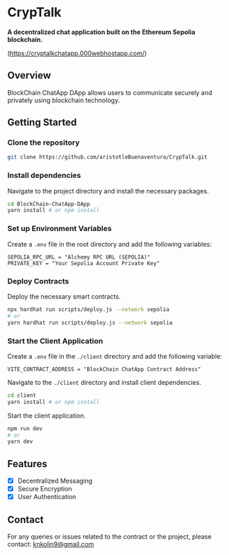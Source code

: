 
# CrypTalk

**A decentralized chat application built on the Ethereum Sepolia blockchain.**

(https://cryptalkchatapp.000webhostapp.com/)

## Overview

BlockChain ChatApp DApp allows users to communicate securely and privately using blockchain technology.

## Getting Started

### Clone the repository

```bash
git clone https://github.com/aristotleBuenaventura/CrypTalk.git
```

### Install dependencies

Navigate to the project directory and install the necessary packages.

```bash
cd BlockChain-ChatApp-DApp
yarn install # or npm install
```

### Set up Environment Variables

Create a `.env` file in the root directory and add the following variables:

```env
SEPOLIA_RPC_URL = "Alchemy RPC URL (SEPOLIA)"
PRIVATE_KEY = "Your Sepolia Account Private Key"
```

### Deploy Contracts

Deploy the necessary smart contracts.

```bash
npx hardhat run scripts/deploy.js --network sepolia
# or
yarn hardhat run scripts/deploy.js --network sepolia
```

### Start the Client Application

Create a `.env` file in the `./client` directory and add the following variable:

```env
VITE_CONTRACT_ADDRESS = "BlockChain ChatApp Contract Address"
```

Navigate to the `./client` directory and install client dependencies.

```bash
cd client
yarn install # or npm install
```

Start the client application.

```bash
npm run dev
# or
yarn dev
```

## Features

- [x] Decentralized Messaging
- [x] Secure Encryption
- [x] User Authentication

## Contact

For any queries or issues related to the contract or the project, please contact: knkolin9@gmail.com
```

